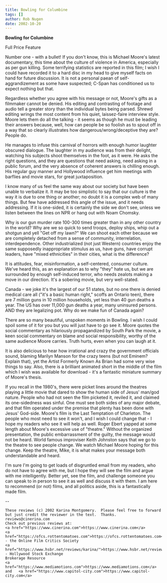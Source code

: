 ```yaml
---
title: Bowling for Columbine
tags: []
author: Rob Nugen
date: 2002-10-20
---
```


<b>Bowling for Columbine</b>

Full Price Feature

Number one - with a bullet!  If you don't know, this is Michael 
Moore's latest documentary, this time about the culture of violence 
in America, especially as per gun killing.  Some terrifying 
statistics are reported in this film; I wish I could have recorded it 
to a hard disc in my head to give myself facts on hand for future 
discussion.  It is not a personal paean of self-aggrandizement as 
some have suspected; C-Span has conditioned us to expect nothing but 
that.

Regardless whether you agree with his message or not, Moore's gifts 
as a filmmaker cannot be denied.  His editing and contrasting of 
footage and audio tell a greater story than the individual bytes 
being parsed.  Shrewd editing wrings the most content from his quiet, 
laissez-faire interview style. Moore lets them do all the talking - 
it seems as though he must be leading their answers because, well, 
how can people be so foolish as to spout off in a way that so clearly 
illustrates how dangerous/wrong/deceptive they are?  People do.

He manages to infuse this carnival of horrors with enough humor 
laughter obscured dialogue.  The laughter in my audience was from 
their delight, watching his subjects shoot themselves in the foot, as 
it were.  He asks the right questions, and they are questions that 
need asking, need asking in a public forum, and the very absence of 
coherent answers is chilling enough.  His regular guy manner and 
Hollywood influence get him meetings with barflies and movie stars, 
for great juxtaposition.

I know many of us feel the same way about our society but have been 
unable to verbalize it.  It may be too simplistic to say that our 
culture is the way it is due to one thing or another; no doubt it is 
a complex web of many things.  But few have addressed this angle of 
the issue, and it needs addressing. If it is one-sided, it is 
certainly the side we don't see, unless we listen between the lines 
on NPR or hang out with Noam Chomsky.

Why is our gun murder rate 100-300 times greater than in any other 
country in the world?  Why are we so quick to send troops, deploy 
ships, whip out a shotgun and yell "Get off my lawn?" We can shoot 
each other because we are completely detached from a sense of 
community, interrelation, interdependence.  Other industrialized (not 
just Western) countries enjoy the same supposedly inappropriate 
stimulus as us, have guns, have corrupt leaders, have "mixed 
ethnicities" in their cities, what is the difference?

It is attitudes, fear, misinformation, a self-centered, consumer 
culture.  We've heard this, as an explanation as to why "they" hate 
us, but we are surrounded by enough self-induced terror, who needs 
zealots making a move in our direction.  It's a sobering movie, but 
very well-stated.

Canada - we joke it's the largest of our 51 states, but no one there 
is denied medical care all ("it's a basic human right," scoffs an 
Ontario teen), there are 7 million guns in 10 million households, yet 
less than 40 gun deaths a year.  The US has over 11,000 gun deaths a 
year, many uninsured persons.  AND they are legalizing pot.  Why do 
we make fun of Canada again?

There are so many beautiful, unspoken moments in Bowling.  I wish I 
could spoil some of it for you but you will just have to go see it. 
Moore quotes the social commentary as hilariously propagandized by 
South Park the movie, a keen social commentary on blame and social 
responsibility, worthy of the same audience Moore carries.  Truth 
hurts, even when you can laugh at it.

It is also delicious to hear how irrational and crazy the government 
officials sound, blaming Marilyn Manson for the crazy teens (but not 
Eminem?  Explain that), yet the Artist Formerly Known As Brian had 
some very wise things to say.  Also, there is a brilliant animated 
short in the middle of the film which I wish was available for 
download - it's a fantastic miniature summary of Moore's thesis.

If you recall in the 1980's, there were picket lines around the 
theatres playing a little movie that dared to show the human side of 
Jesus' man/god nature.  People who had not seen the film picketed it, 
reviled it, and claimed its one-sidedness was sinful.  One must see 
both sides of any major debate, and that film operated under the 
premise that plenty has been done with Jesus' God-side.  Moore's film 
is the Last Temptation of Charleton.  The people who most need to see 
it won't, and I wish I could change that - I hope my readers who see 
it will help as well.  Roger Ebert yapped at some length about 
Moore's excessive use of "theatre."  Without the organized 
presentation, the public embarrassment of the guilty, the message 
would not be heard.  World famous improviser Keith Johnston says that 
we go to the theatre to see people change.  We watch Michael Moore 
hoping for this change.  Keep the theatre, Mike, it is what makes 
your message both understandable and heard.

I'm sure I'm going to get loads of disgruntled email from my readers, 
who do not have to agree with me, but I hope they will see the film 
and argue with me intelligently.  Better yet, see the film, and 
challenge someone you can speak to in person to see it as well and 
discuss it with them.  I am here to recommend (or not) films, and all 
politics aside, this is a fantastically made film.

-- 
~~~~~~~~~~~~~~~~~~~~~~~
These reviews (c) 2002 Karina Montgomery.  Please feel free to forward
but just credit the reviewer in the text.  Thanks. 
reviews@cinerina.com
Check out previous reviews at:
<a href="https://www.cinerina.com">https://www.cinerina.com</a>
<a href="https://ofcs.rottentomatoes.com">https://ofcs.rottentomatoes.com</a> - the Online Film Critics Society
<a href="https://www.hsbr.net/reviews/karina/">https://www.hsbr.net/reviews/karina/</a> - Hollywood Stock Exchange 
Brokerage Resource
<a href="https://www.mediamotions.com">https://www.mediamotions.com</a> and   <a href="https://www.capitol-city.com">https://www.capitol-city.com</a>
